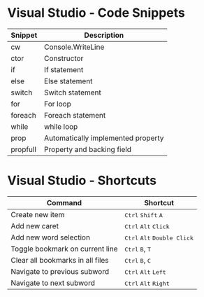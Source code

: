 # Visual Studio - Code Snippets

|Snippet|Description
|--|--
|cw|Console.WriteLine
|ctor|Constructor
|if|If statement
|else|Else statement
|switch|Switch statement
|for|For loop
|foreach|Foreach statement
|while|while loop
|prop|Automatically implemented property
|propfull|Property and backing field

# Visual Studio - Shortcuts

|Command|Shortcut
|--|--
|Create new item|<kbd>Ctrl</kbd> <kbd>Shift</kbd> <kbd>A</kbd>
|Add new caret|<kbd>Ctrl</kbd> <kbd>Alt</kbd> <kbd>Click</kbd>
|Add new word selection|<kbd>Ctrl</kbd> <kbd>Alt</kbd> <kbd>Double Click</kbd>
|Toggle bookmark on current line|<kbd>Ctrl</kbd> <kbd>B</kbd>, <kbd>T</kbd>
|Clear all bookmarks in all files|<kbd>Ctrl</kbd> <kbd>B</kbd>, <kbd>C</kbd>
|Navigate to previous subword|<kbd>Ctrl</kbd> <kbd>Alt</kbd> <kbd>Left</kbd>
|Navigate to next subword|<kbd>Ctrl</kbd> <kbd>Alt</kbd> <kbd>Right</kbd>